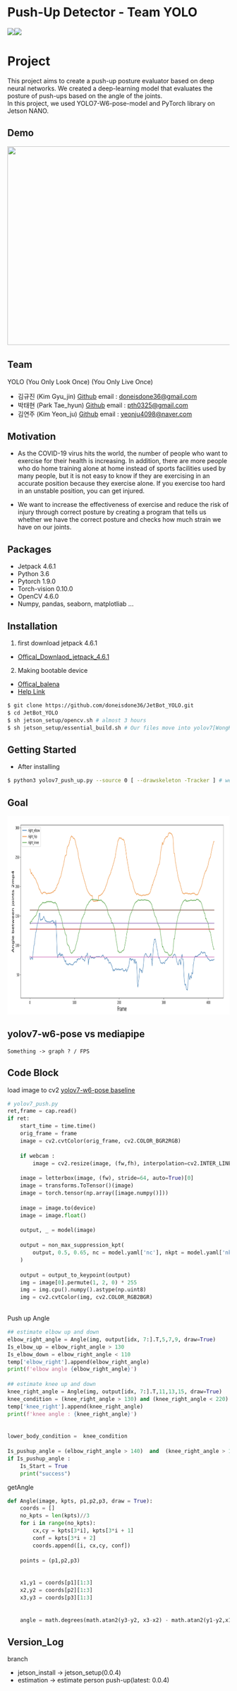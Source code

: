 # Push-Up Detector - Team YOLO
<img src="https://img.shields.io/badge/Jetson Nano-76B900?style=for-the-badge&logo=nvidia&logoColor=white"><img src="https://img.shields.io/badge/python-3776AB?style=for-the-badge&logo=python&logoColor=white">

# Project
This project aims to create a push-up posture evaluator based on deep neural networks. We created a deep-learning model that evaluates the posture of push-ups based on the angle of the joints.  
In this project, we used YOLO7-W6-pose-model and PyTorch library on Jetson NANO.  
 
## Demo
<img src="./demo.gif" width="800" height="450"/>

## Team
YOLO (You Only Look Once) (You Only Live Once)
- 김규진 (Kim Gyu_jin) [Github](https://github.com/doneisdone36) email : doneisdone36@gmail.com
- 박태현 (Park Tae_hyun) [Github](https://github.com/todd-park) email : pth0325@gmail.com
- 김연주 (Kim Yeon_ju) [Github]() email : yeonju4098@naver.com


## Motivation
- As the COVID-19 virus hits the world, the number of people who want to exercise for their health is increasing. In addition, there are more people who do home training alone at home instead of sports facilities used by many people, but it is not easy to know if they are exercising in an accurate position because they exercise alone. If you exercise too hard in an unstable position, you can get injured.


- We want to increase the effectiveness of exercise and reduce the risk of injury through correct posture by creating a program that tells us whether we have the correct posture and checks how much strain we have on our joints.

## Packages
 - Jetpack 4.6.1
 - Python 3.6
 - Pytorch 1.9.0
 - Torch-vision 0.10.0
 - OpenCV 4.6.0
 - Numpy, pandas, seaborn, matplotliab ...


## Installation
1. first download jetpack 4.6.1
 - [Offical_Downlaod_jetpack_4.6.1](https://developer.nvidia.com/embedded/l4t/r32_release_v7.1/jp_4.6.1_b110_sd_card/jeston_nano/jetson-nano-jp461-sd-card-image.zip)
2. Making bootable device 
 - [Offical_balena](https://www.balena.io/etcher/)
 - [Help Link](https://www.balena.io/blog/getting-started-with-the-nvidia-jetson-nano-using-balena/) 

```bash
$ git clone https://github.com/doneisdone36/JetBot_YOLO.git
$ cd JetBot_YOLO  
$ sh jetson_setup/opencv.sh # almost 3 hours
$ sh jetson_setup/essential_build.sh # Our files move into yolov7[WongKinYiu](https://github.com/WongKinYiu/yolov7) folders

```

## Getting Started
 - After installing
```bash
$ python3 yolov7_push_up.py --source 0 [ --drawskeleton -Tracker ] # webcam
```

## Goal
<img src="./push_up_analysis.png" width="800" height="450"/>

## yolov7-w6-pose vs mediapipe
```
Something -> graph ? / FPS

```

## Code Block
 load image to cv2 [yolov7-w6-pose baseline](https://github.com/WongKinYiu/yolov7/blob/main/tools/instance.ipynb)
```python
# yolov7_push.py
ret,frame = cap.read()
if ret:
    start_time = time.time()
    orig_frame = frame
    image = cv2.cvtColor(orig_frame, cv2.COLOR_BGR2RGB)
    
    if webcam :
        image = cv2.resize(image, (fw,fh), interpolation=cv2.INTER_LINEAR)
        
    image = letterbox(image, (fw), stride=64, auto=True)[0]
    image = transforms.ToTensor()(image)
    image = torch.tensor(np.array([image.numpy()]))
    
    image = image.to(device)
    image = image.float()
    
    output, _ = model(image)
        
    output = non_max_suppression_kpt(
        output, 0.5, 0.65, nc = model.yaml['nc'], nkpt = model.yaml['nkpt'], kpt_label=True
    )
    
    output = output_to_keypoint(output)
    img = image[0].permute(1, 2, 0) * 255
    img = img.cpu().numpy().astype(np.uint8)
    img = cv2.cvtColor(img, cv2.COLOR_RGB2BGR)
                
```
Push up Angle
```python
## estimate elbow up and down
elbow_right_angle = Angle(img, output[idx, 7:].T,5,7,9, draw=True)
Is_elbow_up = elbow_right_angle > 130
Is_elbow_down = elbow_right_angle < 110
temp['elbow_right'].append(elbow_right_angle)
print(f'elbow angle {elbow_right_angle}')

## estimate knee up and down
knee_right_angle = Angle(img, output[idx, 7:].T,11,13,15, draw=True)
knee_condition = (knee_right_angle > 130) and (knee_right_angle < 220)
temp['knee_right'].append(knee_right_angle)
print(f'knee angle : {knee_right_angle}')


lower_body_condition =  knee_condition

Is_pushup_angle = (elbow_right_angle > 140)  and  (knee_right_angle > 125)  
if Is_pushup_angle :
    Is_Start = True
    print("success")

```
getAngle
```python
def Angle(image, kpts, p1,p2,p3, draw = True):
    coords = []
    no_kpts = len(kpts)//3
    for i in range(no_kpts):
        cx,cy = kpts[3*i], kpts[3*i + 1]
        conf = kpts[3*i + 2]
        coords.append([i, cx,cy, conf])
        
    points = (p1,p2,p3)

    
    x1,y1 = coords[p1][1:3]
    x2,y2 = coords[p2][1:3]
    x3,y3 = coords[p3][1:3]
    
    
    angle = math.degrees(math.atan2(y3-y2, x3-x2) - math.atan2(y1-y2,x1-x2))

```
## Version_Log
branch
 - jetson_install -> jetson_setup(0.0.4)
 - estimation -> estimate person push-up(latest: 0.0.4)

